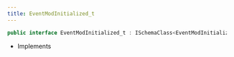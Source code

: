 ```yaml
---
title: EventModInitialized_t
---
```


```csharp
public interface EventModInitialized_t : ISchemaClass<EventModInitialized_t>, ISchemaField, ISchemaClass, INativeHandle
```

- Implements

